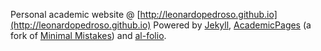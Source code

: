 Personal academic website @ [http://leonardopedroso.github.io](http://leonardopedroso.github.io)
Powered by [Jekyll](http://jekyllrb.com), [AcademicPages](https://github.com/academicpages/academicpages.github.io) (a fork of [Minimal Mistakes](https://mademistakes.com/work/minimal-mistakes-jekyll-theme/)) and [al-folio](https://github.com/alshedivat/al-folio).
